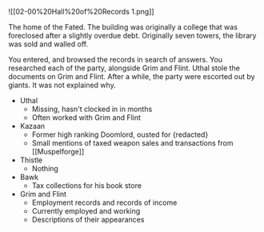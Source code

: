 ![[02-00%20Hall%20of%20Records 1.png]]

The home of the Fated. The building was originally a college that was foreclosed after a slightly overdue debt. Originally seven towers, the library was sold and walled off.

You entered, and browsed the records in search of answers. You researched each of the party, alongside Grim and Flint. Uthal stole the documents on Grim and Flint. After a while, the party were escorted out by giants. It was not explained why.

- Uthal
	- Missing, hasn't clocked in in months
	- Often worked with Grim and Flint
- Kazaan
	- Former high ranking Doomlord, ousted for {redacted}
	- Small mentions of taxed weapon sales and transactions from [[Muspelforge]]
- Thistle
	- Nothing
- Bawk
	- Tax collections for his book store
- Grim and Flint
	- Employment records and records of income
	- Currently employed and working
	- Descriptions of their appearances